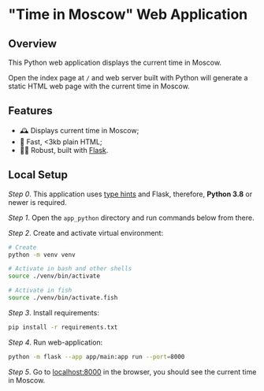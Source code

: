 # "Time in Moscow" Web Application

## Overview

This Python web application displays the current time in Moscow.

Open the index page at `/` and web server built with Python will generate a static HTML web page with the current time in Moscow.

## Features

- 🕰️ Displays current time in Moscow;
- 💨 Fast, <3kb plain HTML;
- 💪🏻 Robust, built with [Flask](https://flask.palletsprojects.com/en/3.0.x/).

## Local Setup

_Step 0_. This application uses [type hints](https://docs.python.org/3/library/typing.html) and Flask, therefore, **Python 3.8** or newer is required.

_Step 1_. Open the `app_python` directory and run commands below from there.

_Step 2_. Create and activate virtual environment:

```sh
# Create
python -m venv venv

# Activate in bash and other shells
source ./venv/bin/activate

# Activate in fish
source ./venv/bin/activate.fish
```

_Step 3_. Install requirements:

```sh
pip install -r requirements.txt
```

_Step 4_. Run web-application:

```sh
python -m flask --app app/main:app run --port=8000
```

_Step 5_. Go to [localhost:8000](http://localhost:8000) in the browser, you should see the current time in Moscow.
